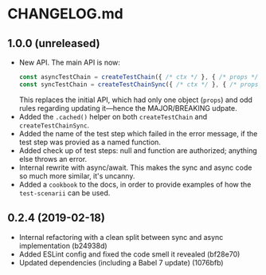 # CHANGELOG.md

## 1.0.0 (unreleased)

  - New API. The main API is now:  
    ```js
    const asyncTestChain = createTestChain({ /* ctx */ }, { /* props */ })  
    const syncTestChain = createTestChainSync({ /* ctx */ }, { /* props */ })  
    ```
    This replaces the initial API, which had only one object (`props`) and odd rules regarding updating it—hence the MAJOR/BREAKING udpate.
  - Added the `.cached()` helper on both `createTestChain` and `createTestChainSync`.  
  - Added the name of the test step which failed in the error message, if the test step was provied as a named function.
  - Added check up of test steps: null and function are authorized; anything else throws an error.
  - Internal rewrite with async/await. This makes the sync and async code so much more similar, it's uncanny.
  - Added a `cookbook` to the docs, in order to provide examples of how the `test-scenarii` can be used.


## 0.2.4 (2019-02-18)

  - Internal refactoring with a clean split between sync and async implementation (b24938d)
  - Added ESLint config and fixed the code smell it revealed (bf28e70)
  - Updated dependencies (including a Babel 7 update) (1076bfb)
